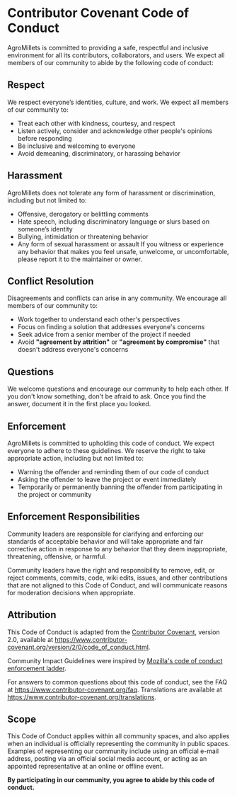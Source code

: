 # Contributor Covenant Code of Conduct

AgroMillets is committed to providing a safe, respectful and inclusive environment for all its contributors, collaborators, and users. We expect all members of our community to abide by the following code of conduct:

## Respect
We respect everyone’s identities, culture, and work. We expect all members of our community to:

- Treat each other with kindness, courtesy, and respect
- Listen actively, consider and acknowledge other people's opinions before responding
- Be inclusive and welcoming to everyone
- Avoid demeaning, discriminatory, or harassing behavior

## Harassment
AgroMillets does not tolerate any form of harassment or discrimination, including but not limited to:

- Offensive, derogatory or belittling comments
- Hate speech, including discriminatory language or slurs based on someone’s identity
- Bullying, intimidation or threatening behavior
- Any form of sexual harassment or assault
If you witness or experience any behavior that makes you feel unsafe, unwelcome, or uncomfortable, please report it to the maintainer or owner.

## Conflict Resolution
Disagreements and conflicts can arise in any community. We encourage all members of our community to:

- Work together to understand each other's perspectives
- Focus on finding a solution that addresses everyone's concerns
- Seek advice from a senior member of the project if needed
- Avoid **"agreement by attrition"** or **"agreement by compromise"** that doesn't address everyone's concerns

## Questions
We welcome questions and encourage our community to help each other. If you don't know something, don't be afraid to ask. Once you find the answer, document it in the first place you looked.

## Enforcement
AgroMillets is committed to upholding this code of conduct. We expect everyone to adhere to these guidelines. We reserve the right to take appropriate action, including but not limited to:

- Warning the offender and reminding them of our code of conduct
- Asking the offender to leave the project or event immediately
- Temporarily or permanently banning the offender from participating in the project or community

## Enforcement Responsibilities

Community leaders are responsible for clarifying and enforcing our standards of
acceptable behavior and will take appropriate and fair corrective action in
response to any behavior that they deem inappropriate, threatening, offensive,
or harmful.

Community leaders have the right and responsibility to remove, edit, or reject
comments, commits, code, wiki edits, issues, and other contributions that are
not aligned to this Code of Conduct, and will communicate reasons for moderation
decisions when appropriate.

## Attribution

This Code of Conduct is adapted from the [Contributor Covenant][homepage],
version 2.0, available at
https://www.contributor-covenant.org/version/2/0/code_of_conduct.html.

Community Impact Guidelines were inspired by [Mozilla's code of conduct
enforcement ladder](https://github.com/mozilla/diversity).

[homepage]: https://www.contributor-covenant.org

For answers to common questions about this code of conduct, see the FAQ at
https://www.contributor-covenant.org/faq. Translations are available at
https://www.contributor-covenant.org/translations.

## Scope

This Code of Conduct applies within all community spaces, and also applies when
an individual is officially representing the community in public spaces.
Examples of representing our community include using an official e-mail address,
posting via an official social media account, or acting as an appointed
representative at an online or offline event.

**By participating in our community, you agree to abide by this code of conduct.**

